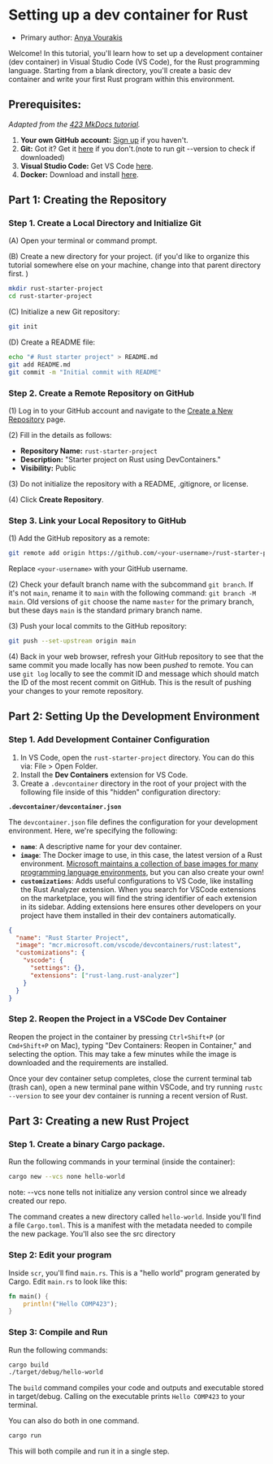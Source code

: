# Setting up a dev container for Rust
* Primary author: [Anya Vourakis](https://github.com/v-anya)


Welcome! In this tutorial, you'll learn how to set up a development container (dev container) in Visual Studio Code (VS Code), for the Rust programming language. Starting from a blank directory, you'll create a basic dev container and write your first Rust program within this environment.
## Prerequisites:
_Adapted from the [423 MkDocs tutorial](https://comp423-25s.github.io/resources/MkDocs/tutorial/)._

1. **Your own GitHub account:** [Sign up](https://github.com/) if you haven't.
2. **Git:** Got it? Get it [here](https://git-scm.com/book/en/v2/Getting-Started-Installing-Git) if you don't.(note to run git --version to check if downloaded)
3. **Visual Studio Code:** Get VS Code [here](https://code.visualstudio.com/).
4. **Docker:** Download and install [here](https://www.docker.com/products/docker-desktop).

## Part 1: Creating the Repository
### Step 1. Create a Local Directory and Initialize Git
(A) Open your terminal or command prompt.

(B) Create a new directory for your project. (if you'd like to organize this tutorial somewhere else on your machine, change into that parent directory first. )
``` bash
mkdir rust-starter-project
cd rust-starter-project
```
(C) Initialize a new Git repository:
``` bash
git init
```
(D) Create a README file:
``` bash
echo "# Rust starter project" > README.md
git add README.md
git commit -m "Initial commit with README"
```
### Step 2. Create a Remote Repository on GitHub

(1) Log in to your GitHub account and navigate to the [Create a New Repository](https://github.com/new) page.

(2) Fill in the details as follows:

- **Repository Name:** `rust-starter-project`
- **Description:** "Starter project on Rust using DevContainers."
- **Visibility:** Public

(3) Do not initialize the repository with a README, .gitignore, or license.

(4) Click **Create Repository**.

### Step 3. Link your Local Repository to GitHub

(1) Add the GitHub repository as a remote:

   ```bash
   git remote add origin https://github.com/<your-username>/rust-starter-project.git
   ```

   Replace `<your-username>` with your GitHub username.

(2) Check your default branch name with the subcommand `git branch`. If it's not `main`, rename it to `main` with the following command: `git branch -M main`. Old versions of `git` choose the name `master` for the primary branch, but these days `main` is the standard primary branch name.

(3) Push your local commits to the GitHub repository:

   ```bash
   git push --set-upstream origin main
   ```
(4) Back in your web browser, refresh your GitHub repository to see that the same commit you made locally has now been _pushed_ to remote. You can use `git log` locally to see the commit ID and message which should match the ID of the most recent commit on GitHub. This is the result of pushing your changes to your remote repository.

## Part 2: Setting Up the Development Environment
### Step 1. Add Development Container Configuration

1. In VS Code, open the `rust-starter-project` directory. You can do this via: File > Open Folder.
2. Install the **Dev Containers** extension for VS Code.
3. Create a `.devcontainer` directory in the root of your project with the following file inside of this "hidden" configuration directory:

**`.devcontainer/devcontainer.json`**

The `devcontainer.json` file defines the configuration for your development environment. Here, we're specifying the following:

- **`name`**: A descriptive name for your dev container.
- **`image`**: The Docker image to use, in this case, the latest version of a Rust environment. [Microsoft maintains a collection of base images for many programming language environments](https://hub.docker.com/r/microsoft/vscode-devcontainers), but you can also create your own!
- **`customizations`**: Adds useful configurations to VS Code, like installing the Rust Analyzer extension. When you search for VSCode extensions on the marketplace, you will find the string identifier of each extension in its sidebar. Adding extensions here ensures other developers on your project have them installed in their dev containers automatically.

```json
{
  "name": "Rust Starter Project",
  "image": "mcr.microsoft.com/vscode/devcontainers/rust:latest",
  "customizations": {
    "vscode": {
      "settings": {},
      "extensions": ["rust-lang.rust-analyzer"]
    }
  }
}
```

### Step 2. Reopen the Project in a VSCode Dev Container

Reopen the project in the container by pressing `Ctrl+Shift+P` (or `Cmd+Shift+P` on Mac), typing "Dev Containers: Reopen in Container," and selecting the option. This may take a few minutes while the image is downloaded and the requirements are installed.

Once your dev container setup completes, close the current terminal tab (trash can), open a new terminal pane within VSCode, and try running `rustc --version` to see your dev container is running a recent version of Rust.

## Part 3: Creating a new Rust Project
### Step 1. Create a binary Cargo package.
Run the following commands in your terminal (inside the container):
``` bash
cargo new --vcs none hello-world
```
note: --vcs none tells not initialize any version control since we already created our repo.

The command creates a new directory called `hello-world`. Inside you'll find a file `Cargo.toml`. This is a manifest with the metadata needed to compile the new package.
You'll also see the src directory

### Step 2: Edit your program
Inside `scr`, you'll find `main.rs`. This is a "hello world" program generated by Cargo.
Edit `main.rs` to look like this:
``` rs
fn main() {
    println!("Hello COMP423");
}
```

### Step 3: Compile and Run
Run the following commands:
``` bash
cargo build
./target/debug/hello-world
```
The `build` command compiles your code and outputs and executable stored in target/debug.
Calling on the executable prints `Hello COMP423` to your terminal.

You can also do both in one command.
``` bash
cargo run
```
This will both compile and run it in a single step. 
